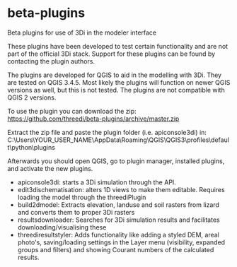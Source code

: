 # beta-plugins
Beta plugins for use of 3Di in the modeler interface

These plugins have been developed to test certain functionality and are not part of the official 3Di stack. Support for these plugins can be found by contacting the plugin authors. 

The plugins are developed for QGIS to aid in the modelling with 3Di. They are tested on QGIS 3.4.5. Most likely the plugins will function on newer QGIS versions as well, but this is not tested. The plugins are not compatible with QGIS 2 versions. 

To use the plugin you can download the zip:
https://github.com/threedi/beta-plugins/archive/master.zip

Extract the zip file and paste the plugin folder (i.e. apiconsole3di) in:
C:\Users\YOUR_USER_NAME\AppData\Roaming\QGIS\QGIS3\profiles\default\python\plugins

Afterwards you should open QGIS, go to plugin manager, installed plugins, and activate the new plugins.

- apiconsole3di: starts a 3Di simulation through the API.
- edit3dischematisation: alters 1D views to make them editable. Requires loading the model through the threediPlugin
- build2dmodel: Extracts elevation, landuse and soil rasters from lizard and converts them to proper 3Di rasters
- resultsdownloader: Searches for 3Di simulation results and facilitates downloading/visualising these
- threediresultstyler: Adds functionality like adding a styled DEM, areal photo's, saving/loading settings in the Layer menu (visibility, expanded groups and filters) and showing Courant numbers of the calculated results.
